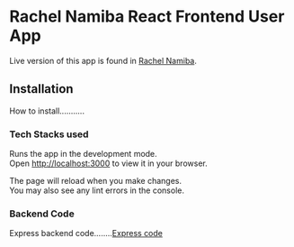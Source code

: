 # Rachel Namiba React Frontend User App

Live version of this app is found in [Rachel Namiba](https://github.com/facebook/create-react-app).

## Installation

How to install...........

### Tech Stacks used

Runs the app in the development mode.\
Open [http://localhost:3000](http://localhost:3000) to view it in your browser.

The page will reload when you make changes.\
You may also see any lint errors in the console.

### Backend Code

Express backend code........[Express code](https://facebook.github.io/create-react-app/docs/running-tests) 
